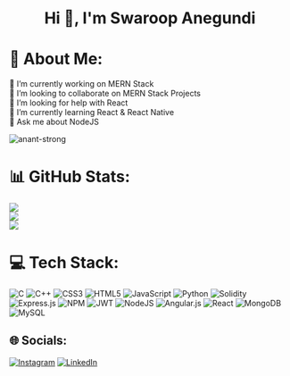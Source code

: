 <h1 align="center">Hi 👋, I'm Swaroop Anegundi</h1>

# 💫 About Me:
🔭 I’m currently working on MERN Stack<br>👯 I’m looking to collaborate on MERN Stack Projects<br>🤝 I’m looking for help with React<br>🌱 I’m currently learning React & React Native<br>💬 Ask me about NodeJS

<p align="left"> <img src="https://komarev.com/ghpvc/?username=swaroop-2021&label=Profile%20views&color=0e75b6&style=flat" alt="anant-strong" /> </p>

# 📊 GitHub Stats:
![](https://github-readme-stats.vercel.app/api?username=swaroop-2021&theme=default&hide_border=true&include_all_commits=false&count_private=false)<br/>
![](https://github-readme-streak-stats.herokuapp.com/?user=swaroop-2021&theme=default&hide_border=true)<br/>
![](https://github-readme-stats.vercel.app/api/top-langs/?username=swaroop-2021&theme=default&hide_border=true&include_all_commits=false&count_private=false&layout=compact)

# 💻 Tech Stack:
![C](https://img.shields.io/badge/c-%2300599C.svg?style=for-the-badge&logo=c&logoColor=white) ![C++](https://img.shields.io/badge/c++-%2300599C.svg?style=for-the-badge&logo=c%2B%2B&logoColor=white) ![CSS3](https://img.shields.io/badge/css3-%231572B6.svg?style=for-the-badge&logo=css3&logoColor=white) ![HTML5](https://img.shields.io/badge/html5-%23E34F26.svg?style=for-the-badge&logo=html5&logoColor=white) ![JavaScript](https://img.shields.io/badge/javascript-%23323330.svg?style=for-the-badge&logo=javascript&logoColor=%23F7DF1E) ![Python](https://img.shields.io/badge/python-3670A0?style=for-the-badge&logo=python&logoColor=ffdd54) ![Solidity](https://img.shields.io/badge/Solidity-%23363636.svg?style=for-the-badge&logo=solidity&logoColor=white) ![Express.js](https://img.shields.io/badge/express.js-%23404d59.svg?style=for-the-badge&logo=express&logoColor=%2361DAFB) ![NPM](https://img.shields.io/badge/NPM-%23000000.svg?style=for-the-badge&logo=npm&logoColor=white) ![JWT](https://img.shields.io/badge/JWT-black?style=for-the-badge&logo=JSON%20web%20tokens) ![NodeJS](https://img.shields.io/badge/node.js-6DA55F?style=for-the-badge&logo=node.js&logoColor=white) ![Angular.js](https://img.shields.io/badge/angular.js-%23E23237.svg?style=for-the-badge&logo=angularjs&logoColor=white) ![React](https://img.shields.io/badge/react-%2320232a.svg?style=for-the-badge&logo=react&logoColor=%2361DAFB) ![MongoDB](https://img.shields.io/badge/MongoDB-%234ea94b.svg?style=for-the-badge&logo=mongodb&logoColor=white) ![MySQL](https://img.shields.io/badge/mysql-%2300f.svg?style=for-the-badge&logo=mysql&logoColor=white)

## 🌐 Socials:
[![Instagram](https://img.shields.io/badge/Instagram-%23E4405F.svg?logo=Instagram&logoColor=white)](https://instagram.com/swaroop_anegundi) [![LinkedIn](https://img.shields.io/badge/LinkedIn-%230077B5.svg?logo=linkedin&logoColor=white)](https://linkedin.com/in/swaroop-raghavendra-anegundi-82711a221) 
